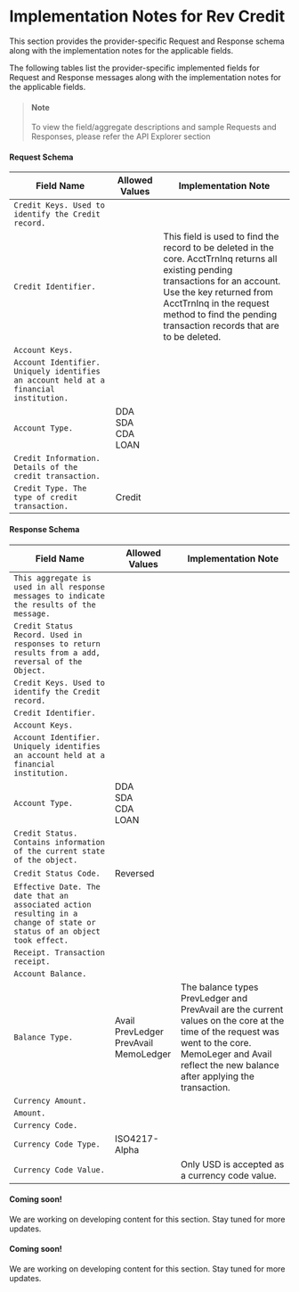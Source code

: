 # Implementation Notes for Rev Credit
This section provides the provider-specific Request and Response schema along with the implementation notes for the applicable fields.
<!-- 
type: tab 
titles: Premier, Signature, Cleartouch, 
-->


The following tables list the provider-specific implemented fields for Request and Response messages along with the implementation notes for the applicable fields. 


<!-- theme: info -->
> #### Note
> 
> To view the field/aggregate descriptions and sample Requests and Responses, please refer the API Explorer section


#### Request Schema
|Field Name|Allowed Values|Implementation Note|
|----|----|----|
|`Credit Keys. Used to identify the Credit record.`|||
|`Credit Identifier.`||This field is used to find the record to be deleted in the core. AcctTrnInq returns all existing pending transactions for an account.<br>Use the key returned from AcctTrnInq in the request method to find the pending transaction records that are to be deleted.|
|`Account Keys.`|||
|`Account Identifier.  Uniquely identifies an account held at a financial institution. `|||
|`Account Type.`|DDA<br>SDA<br>CDA<br>LOAN||
|`Credit Information. Details of the credit transaction. `|||
|`Credit Type. The type of credit transaction.`|Credit||
#### Response Schema
|Field Name|Allowed Values|Implementation Note|
|----|----|----|
|`This aggregate is used in all response messages to indicate the results of the message.`|||
|`Credit Status Record. Used in responses to return results from a add, reversal of the Object.`|||
|`Credit Keys. Used to identify the Credit record.`|||
|`Credit Identifier.`|||
|`Account Keys.`|||
|`Account Identifier.  Uniquely identifies an account held at a financial institution. `|||
|`Account Type.`|DDA<br>SDA<br>CDA<br>LOAN<br>||
|`Credit Status. Contains information of the current state of the object.`|||
|`Credit Status Code.`|Reversed||
|`Effective Date. The date that an associated action resulting in a change of state or status of an object took effect.`|||
|`Receipt. Transaction receipt.`|||
|`Account Balance. `|||
|`Balance Type.`|Avail<br>PrevLedger<br>PrevAvail<br>MemoLedger <br>|The balance types PrevLedger and PrevAvail are the current values on the core at the time of the request was went to the core.<br>MemoLeger and Avail reflect the new balance after applying the transaction.|
|`Currency Amount.`|||
|`Amount.`|||
|`Currency Code.`|||
|`Currency Code Type.`|ISO4217-Alpha||
|`Currency Code Value.`||Only USD is accepted as a currency code value.|
<!-- type: tab -->


#### Coming soon!
We are working on developing content for this section. Stay tuned for more updates. 


<!-- type: tab -->


#### Coming soon!
We are working on developing content for this section. Stay tuned for more updates. 


<!-- type: tab-end -->
